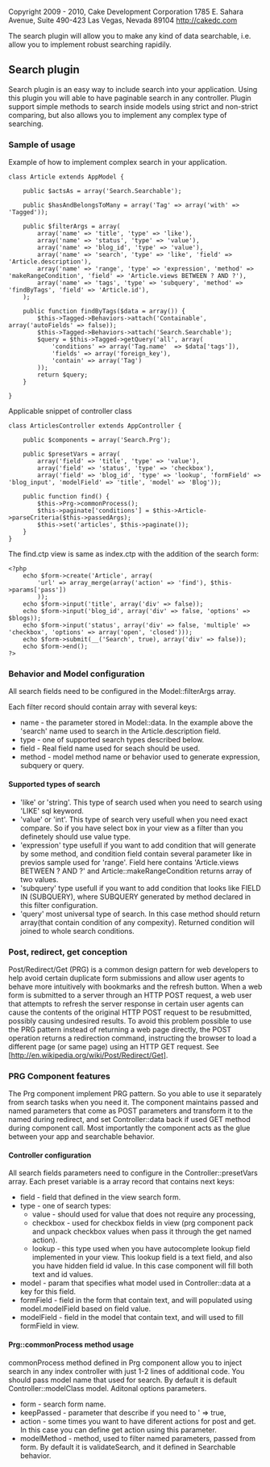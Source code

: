 Copyright 2009 - 2010, Cake Development Corporation
                        1785 E. Sahara Avenue, Suite 490-423
                        Las Vegas, Nevada 89104
                        http://cakedc.com

The search plugin will allow you to make any kind of data searchable, i.e. allow you to implement robust searching rapidily.

## Search plugin

Search plugin is an easy way to include search into your application. 
Using this plugin you will able to have paginable search in any controller.
Plugin support simple methods to search inside models using strict and non-strict comparing, but also allows you to implement any complex type of searching.

### Sample of usage

Example of how to implement complex search in your application.


	class Article extends AppModel {

		public $actsAs = array('Search.Searchable');

		public $hasAndBelongsToMany = array('Tag' => array('with' => 'Tagged'));

		public $filterArgs = array(
			array('name' => 'title', 'type' => 'like'),
			array('name' => 'status', 'type' => 'value'),
			array('name' => 'blog_id', 'type' => 'value'),
			array('name' => 'search', 'type' => 'like', 'field' => 'Article.description'),
			array('name' => 'range', 'type' => 'expression', 'method' => 'makeRangeCondition', 'field' => 'Article.views BETWEEN ? AND ?'),
			array('name' => 'tags', 'type' => 'subquery', 'method' => 'findByTags', 'field' => 'Article.id'),
		);

		public function findByTags($data = array()) {
			$this->Tagged->Behaviors->attach('Containable', array('autoFields' => false));
			$this->Tagged->Behaviors->attach('Search.Searchable');
			$query = $this->Tagged->getQuery('all', array(
				'conditions' => array('Tag.name'  => $data['tags']),
				'fields' => array('foreign_key'),
				'contain' => array('Tag')
			));
			return $query;
		}

	}



Applicable snippet of controller class


	class ArticlesController extends AppController {
	
		public $components = array('Search.Prg');
		
		public $presetVars = array(
			array('field' => 'title', 'type' => 'value'),
			array('field' => 'status', 'type' => 'checkbox'),
			array('field' => 'blog_id', 'type' => 'lookup', 'formField' => 'blog_input', 'modelField' => 'title', 'model' => 'Blog'));
	
		public function find() {
			$this->Prg->commonProcess();
			$this->paginate['conditions'] = $this->Article->parseCriteria($this->passedArgs);
			$this->set('articles', $this->paginate());
		}
	}


The find.ctp view is same as index.ctp with the addition of the search form:


	<?php
		echo $form->create('Article', array(
			'url' => array_merge(array('action' => 'find'), $this->params['pass'])
			));
		echo $form->input('title', array('div' => false));
		echo $form->input('blog_id', array('div' => false, 'options' => $blogs));
		echo $form->input('status', array('div' => false, 'multiple' => 'checkbox', 'options' => array('open', 'closed')));
		echo $form->submit(__('Search', true), array('div' => false));
		echo $form->end();
	?>


### Behavior and Model configuration

All search fields need to be configured in the Model::filterArgs array. 
 
Each filter record should contain array with several keys:
  * name - the parameter stored in Model::data. In the example above the 'search' name used to search in the Article.description field.
  * type - one of supported search types described below.
  * field - Real field name used for seach should be used. 
  * method - model method name or behavior used to generate expression, subquery or query.

#### Supported types of search

  * 'like' or 'string'. This type of search used when you need to search using 'LIKE' sql keyword.
  * 'value' or 'int'. This type of search very usefull when you need exact compare. So if you have select box in your view as a filter than you definetely should  use value type.
  * 'expression' type usefull if you want to add condition that will generate by some method, and condition field contain several parameter like in previos sample used for 'range'. Field here contains 'Article.views BETWEEN ? AND ?' and Article::makeRangeCondition returns array of two values.
  * 'subquery' type usefull if you want to add condition that looks like FIELD IN (SUBQUERY), where SUBQUERY generated by method declared in this filter configuration.
  * 'query' most universal type of search. In this case method should return array(that contain condition of any compexity). Returned condition will joined to whole search conditions.

### Post, redirect, get conception

Post/Redirect/Get (PRG) is a common design pattern for web developers to help avoid certain duplicate form  submissions and allow user agents to behave more intuitively with bookmarks and the refresh button.
When a web form is submitted to a server through an HTTP POST request, a web user that attempts to refresh the server response in certain user agents can cause the contents of the original HTTP POST request to be resubmitted, possibly causing undesired results. To avoid this problem possible to use the PRG pattern instead of returning a web page directly, the POST operation returns a redirection command, instructing the browser to load a different page (or same page) using an HTTP GET request. See [http://en.wikipedia.org/wiki/Post/Redirect/Get].
	
### PRG Component features

The Prg component implement PRG pattern. So you able to use it separately from search tasks when you need it.
The component maintains passed and named parameters that come as POST parameters and transform it to the named during redirect, and set Controller::data back if used GET method during component call. 
Most importantly the component acts as the glue between your app and searchable behavior.

#### Controller configuration

All search fields parameters need to configure in the Controller::presetVars array. 
Each preset variable is a array record that contains next keys:
  
  * field - field that defined in the view search form.
  * type - one of search types: 
	* value - should used for value that does not require any processing, 
	* checkbox - used for checkbox fields in view (prg component pack and unpack checkbox values when pass it through the get named action).
	* lookup - this type used when you have autocomplete lookup field implemented in your view. This lookup field is a text field, and also you have hidden field id value. In this case component will fill both text and id values.  
  * model - param that specifies what model used in Controller::data at a key for this field.
  * formField - field in the form that contain text, and will populated using model.modelField based on field value.
  * modelField - field in the model that contain text, and will used to fill formField in view.
  
#### Prg::commonProcess method usage

commonProcess method defined in Prg component allow you to inject search in any index controller with just 1-2 lines of additional code.
 You should pass model name that used for search. By default it is default Controller::modelClass model.
 Aditonal options parameters.
 * form - search form name.
 * keepPassed - parameter that describe if you need to ' => true,
 * action - some times you want to have diferent actions for post and get. In this case you can define get action using this parameter.
 * modelMethod - method, used to filter named parameters, passed from form. By default it is validateSearch, and it defined in Searchable behavior.
 
 